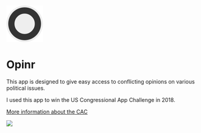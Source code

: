 ![Logo](app/static/img/favicon.png)
# Opinr

This app is designed to give easy access to conflicting opinions on various political issues.

I used this app to win the US Congressional App Challenge in 2018.

[More information about the CAC](https://congressionalappchallenge.us)

<img src="https://donovan.house.gov/sites/donovan.house.gov/files/styles/congress_featured_image/public/featured_image/Congressional-App-Challenge-Coalition-Vertical-2.png" width=400>
